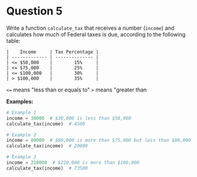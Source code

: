 # Question 5

Write a function `calculate_tax` that receives a number (`income`) and calculates how much of Federal taxes is due, according to the following table:

```
|    Income     | Tax Percentage |
| ------------- | -------------- |
| <= $50,000    |        15%     |
| <= $75,000    |        25%     |
| <= $100,000   |        30%     |
| > $100,000    |        35%     |
```

`<=` means "less than or equals to"
`>` means "greater than

**Examples:**

```python
# Example 1
income = 30000  # $30,000 is less than $50,000
calculate_tax(income)  # 4500

# Example 2
income = 80000  # $80,000 is more than $75,000 but less than $80,000
calculate_tax(income)  # 20000

# Example 3
income = 210000  # $210,000 is more than $100,000
calculate_tax(income)  # 73500
```

